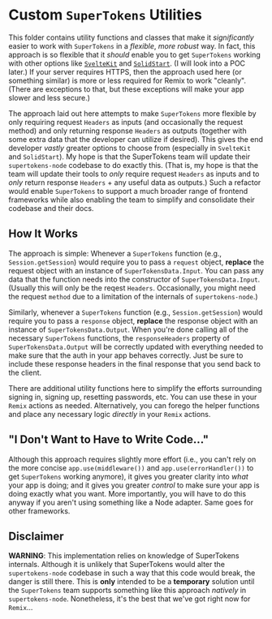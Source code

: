 # Custom `SuperTokens` Utilities

This folder contains utility functions and classes that make it _significantly_ easier to work with `SuperTokens` in a _flexible_, _more robust_ way. In fact, this approach is so flexible that it _should_ enable you to get `SuperTokens` working with other options like [`SvelteKit`](https://kit.svelte.dev/) and [`SolidStart`](https://start.solidjs.com/). (I will look into a POC later.) If your server requires HTTPS, then the approach used here (or something similar) is more or less required for Remix to work "cleanly". (There are exceptions to that, but these exceptions will make your app slower and less secure.)

The approach laid out here attempts to make `SuperTokens` more flexible by only requiring request `Headers` as inputs (and occasionally the request method) and only returning response `Headers` as outputs (together with some extra data that the developer can utilize if desired). This gives the end developer _vastly_ greater options to choose from (especially in `SvelteKit` and `SolidStart`). My hope is that the SuperTokens team will update their `supertokens-node` codebase to do exactly this. (That is, my hope is that the team will update their tools to _only_ require request `Headers` as inputs and to _only_ return response `Headers` + any useful data as outputs.) Such a refactor would enable `SuperTokens` to support a much broader range of frontend frameworks while also enabling the team to simplify and consolidate their codebase and their docs.

## How It Works

The approach is simple: Whenever a `SuperTokens` function (e.g., `Session.getSession`) would require you to pass a `request` object, **replace** the request object with an instance of `SuperTokensData.Input`. You can pass any data that the function needs into the constructor of `SuperTokensData.Input`. (Usually this will only be the reqest `Headers`. Occasionally, you might need the request `method` due to a limitation of the internals of `supertokens-node`.)

Similarly, whenever a `SuperTokens` function (e.g., `Session.getSession`) would require you to pass a `response` object, **replace** the response object with an instance of `SuperTokensData.Output`. When you're done calling all of the necessary `SuperTokens` functions, the `responseHeaders` property of `SuperTokensData.Output` will be correctly updated with everything needed to make sure that the auth in your app behaves correctly. Just be sure to include these response headers in the final response that you send back to the client.

There are additional utility functions here to simplify the efforts surrounding signing in, signing up, resetting passwords, etc. You can use these in your `Remix` actions as needed. Alternatively, you can forego the helper functions and place any necessary logic _directly_ in your `Remix` actions.

## "I Don't Want to Have to Write Code..."

Although this approach requires slightly more effort (i.e., you can't rely on the more concise `app.use(middleware())` and `app.use(errorHandler())` to get `SuperTokens` working anymore), it gives you greater clarity into _what_ your app is doing; and it gives you greater _control_ to make sure your app is doing exactly what you want. More importantly, you will have to do this anyway if you aren't using something like a Node adapter. Same goes for other frameworks.

## Disclaimer

**WARNING**: This implementation relies on knowledge of SuperTokens internals. Although it is unlikely that SuperTokens would alter the `supertokens-node` codebase in such a way that this code would break, the danger is still there. This is **only** intended to be a **temporary** solution until the `SuperTokens` team supports something like this approach _natively_ in `supertokens-node`. Nonetheless, it's the best that we've got right now for `Remix`...
